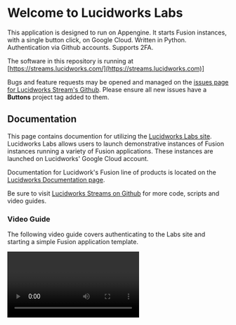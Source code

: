 # Welcome to Lucidworks Labs
This application is designed to run on Appengine. It starts Fusion instances, with a single button click, on Google Cloud. Written in Python. Authentication via Github accounts. Supports 2FA.

The software in this repository is running at [https://streams.lucidworks.com/](https://streams.lucidworks.com)]

Bugs and feature requests may be opened and managed on the [issues page for Lucidworks Stream's Github](https://github.com/lucidworks/streams/issues?q=is%3Aopen+is%3Aissue+project%3Alucidworks%2Fstreams%2F2). Please ensure all new issues have a **Buttons** project tag added to them.

## Documentation
This page contains documention for utilizing the [Lucidworks Labs site](https://lucidworks.com/labs). Lucidworks Labs allows users to launch demonstrative instances of Fusion instances running a variety of Fusion applications. These instances are launched on Lucidworks' Google Cloud account.

Documentation for Lucidwork's Fusion line of products is located on the [Lucidworks Documentation page](https://doc.lucidworks.com/).

Be sure to visit <a href="https://github.com/lucidworks/streams">Lucidworks Streams on Github</a> for more code, scripts and video guides.

### Video Guide
The following video guide covers authenticating to the Labs site and starting a simple Fusion application template.

<video>

### Signup
Lucidworks Labs uses your [Github account](https://github.com) for authenticaton. The first time you navigate to any of the pages hosted on the **streams.lucidworks.com** subdomain, you will be redirect to Github and then prompted to allow Labs *read permissions* for accessing your user profile information. If you have provided this information to Github, this may include your name, email address, company name and location.

When visiting **streams.lucidworks.com**, Lucidworks does not request permission to access your public or private repositories on Github. Visits to other **lucidworks.com** pages do not require access to your Github account.

#### Updating Your Profile
Your Lucidworks Labs account settings may be updated by navigating to the [Account Settings](https://streams.lucidworks.com/settings/) page.

To start instances, we will need a current **email address** from you. If you attempt to start an instance without an email address, the system will prompt you for the email address.

#### Two Factor Authentication
You may enable 2FA on your Lucidworks Labs account to add an extra layer of security to the instances you are launching. To enable 2FA, click on the on/off slider at the top of your setting page and then use Google Authenticator to scan the QR code on the screen.

![image](https://raw.githubusercontent.com/lucidworks/streams/master/projects/buttons/static/img/2fasetup.png)

Type in the **auth code** and then click **Confirm Code** to finish setting up 2FA on your account.

You may disable 2FA by clicking on the **on/off button** to set it to off.

#### Unlinking Your Account
To revoke the Lucidworks Labs application from your Github account, navigate to your [Github Applications list](https://github.com/settings/applications) and click on the *revoke* button next to the **Lucidworks Labs** application.

![image](https://raw.githubusercontent.com/lucidworks/streams/master/projects/buttons/static/img/githubrevoke.png)

For reference, Lucidworks does not share your information with any third parties.

For more information on how we use this data, you may refer to our [Privacy Policy](https://lucidworks.com/legal/privacy-policy/).

### Creating Instances

### Viewing Instance Details

#### Instance Timers

#### Accessing Instances

### Instance API